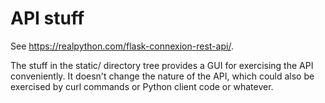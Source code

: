 # API stuff

See https://realpython.com/flask-connexion-rest-api/.

The stuff in the static/ directory tree provides a GUI for exercising
the API conveniently. It doesn't change the nature of the API, which
could also be exercised by curl commands or Python client code or
whatever.
